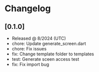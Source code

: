 # Changelog

## [0.1.0]

- Released @ 8/2024 (UTC)
- chore: Update generate_screen.dart
- chore: Fix issues
- fix: Change template folder to templates
- test: Generate sceen access test
- fix: Fix import bug
